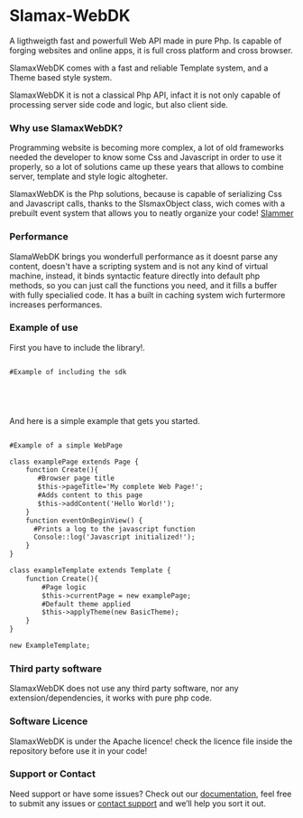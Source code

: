 # Slamax-WebDK

A ligthweigth fast and powerfull Web API made in pure Php. 
Is capable of forging websites and online apps, it is full cross platform and cross browser.

SlamaxWebDK comes with a fast and reliable Template system,
and a Theme based style system.

SlamaxWebDK it is not a classical Php API, infact
it is not only capable of processing server side code
and logic, but also client side.

### Why use SlamaxWebDK?

Programming website is becoming more complex, a lot
of old frameworks needed the developer to know
some Css and Javascript in order to use it properly,
so a lot of solutions came up these years
that allows to combine server, template and style
logic altogheter.

SlamaxWebDK is the Php solutions, because is capable of serializing
Css and Javascript calls, thanks to the SlsmaxObject class,
wich comes with a prebuilt event system that allows
you to neatly organize your code! [Slammer](https://my.com/)

### Performance

SlamaWebDK brings you wonderfull performance as it doesnt parse
any content, doesn't have a scripting system  and is not any kind of 
virtual machine, instead, it binds syntactic
feature directly into default php methods, so you can
just call the functions you need, and it fills
a buffer with fully specialied code.
It has a built in caching system wich furtermore 
increases performances.

### Example of use

First you have to include the library!.

```markdown

#Example of including the sdk 






```

And here is a simple example that gets you started.

```markdown

#Example of a simple WebPage

class examplePage extends Page {
    function Create(){
       #Browser page title
       $this->pageTitle='My complete Web Page!';
       #Adds content to this page
       $this->addContent('Hello World!');
    }
    function eventOnBeginView() {
      #Prints a log to the javascript function
      Console::log('Javascript initialized!');
    }
}

class exampleTemplate extends Template {
    function Create(){
        #Page logic
        $this->currentPage = new examplePage;
        #Default theme applied
        $this->applyTheme(new BasicTheme);
    }
}

new ExampleTemplate;

```




### Third party software

SlamaxWebDK does not use any third party software,
nor any extension/dependencies, it works with
pure php code.

### Software Licence

SlamaxWebDK is under the Apache licence! check the licence file
inside the repository before use it in your code!

### Support or Contact

Need support or have some issues? Check out our [documentation](https://help.github.com/categories/github-pages-basics/), 
feel free to submit any issues or [contact support](https://github.com/contact) and we’ll help you sort it out.
